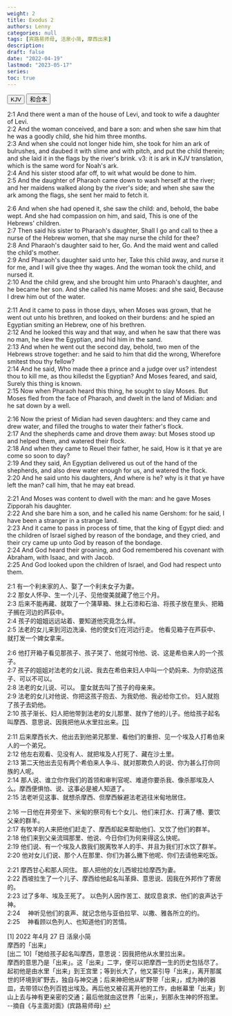 ```yaml
---
weight: 2
title: Exodus 2
authors: Lenny
categories: null
tags: [宾路易师母, 活泉小简, 摩西出来]
description: 
draft: false
date: "2022-04-19"
lastmod: "2023-05-17"
series: 
toc: true
---
```



<!--more-->

<!-- Tab links -->
<div class="tab">
  <button class="tablinks active" onclick="tablabel(event, 'english')">KJV</button>
  <button class="tablinks" onclick="tablabel(event, 'chinese')">和合本</button>
  
</div>

<!-- Tab content -->
<div id="english" class="tabcontent" style="display:block">

2:1 And there went a man of the house of Levi, and took to wife a daughter of Levi.  
2:2 And the woman conceived, and bare a son: and when she saw him that he was a goodly child, she hid him three months.  
2:3 And when she could not longer hide him, she took for him an <a class = "red">ark</a> of bulrushes, and daubed it with slime and with pitch, and put the child therein; and she laid it in the flags by the river's brink. <a class = "marginnote">v3: it is ark in KJV translation, which is the same word for Noah's ark.</a>  
2:4 And his sister stood afar off, to wit what would be done to him.  
2:5 And the daughter of Pharaoh came down to wash herself at the river; and her maidens walked along by the river's side; and when she saw the ark among the flags, she sent her maid to fetch it.  

2:6 And when she had opened it, she saw the child: and, behold, the babe wept. And she had compassion on him, and said, This is one of the Hebrews' children.  
2:7 Then said his sister to Pharaoh's daughter, Shall I go and call to thee a nurse of the Hebrew women, that she may nurse the child for thee?  
2:8 And Pharaoh's daughter said to her, Go. And the maid went and called the child's mother.  
2:9 And Pharaoh's daughter said unto her, Take this child away, and nurse it for me, and I will give thee thy wages. And the woman took the child, and nursed it.  
2:10 And the child grew, and she brought him unto Pharaoh's daughter, and he became her son. And she called his name Moses: and she said, Because I drew him out of the water.  

2:11 And it came to pass in those days, when Moses was grown, that he went out unto his brethren, and looked on their burdens: and he spied an Egyptian smiting an Hebrew, one of his brethren.  
2:12 And he looked this way and that way, and when he saw that there was no man, he slew the Egyptian, and hid him in the sand.  
2:13 And when he went out the second day, behold, two men of the Hebrews strove together: and he said to him that did the wrong, Wherefore smitest thou thy fellow?  
2:14 And he said, Who made thee a prince and a judge over us? intendest thou to kill me, as thou killedst the Egyptian? And Moses feared, and said, Surely this thing is known.  
2:15 Now when Pharaoh heard this thing, he sought to slay Moses. But Moses fled from the face of Pharaoh, and dwelt in the land of Midian: and he sat down by a well.  

2:16 Now the priest of Midian had seven daughters: and they came and drew water, and filled the troughs to water their father's flock.  
2:17 And the shepherds came and drove them away: but Moses stood up and helped them, and watered their flock.  
2:18 And when they came to Reuel their father, he said, How is it that ye are come so soon to day?  
2:19 And they said, An Egyptian delivered us out of the hand of the shepherds, and also drew water enough for us, and watered the flock.  
2:20 And he said unto his daughters, And where is he? why is it that ye have left the man? call him, that he may eat bread.  

2:21 And Moses was content to dwell with the man: and he gave Moses Zipporah his daughter.  
2:22 And she bare him a son, and he called his name Gershom: for he said, I have been a stranger in a strange land.  
2:23 And it came to pass in process of time, that the king of Egypt died: and the children of Israel sighed by reason of the bondage, and they cried, and their cry came up unto God by reason of the bondage.  
2:24 And God heard their groaning, and God remembered his covenant with Abraham, with Isaac, and with Jacob.  
2:25 And God looked upon the children of Israel, and God had respect unto them.  
</div>


<div id="chinese" class="tabcontent">

2:1 有一个利未家的人、娶了一个利未女子为妻。  
2:2 那女人怀孕、生一个儿子、见他俊美就藏了他三个月。  
2:3 后来不能再藏、就取了一个蒲草箱、抹上石漆和石油、将孩子放在里头、把箱子搁在河边的芦荻中。  
2:4 孩子的姐姐远远站着、要知道他究竟怎么样。  
2:5 法老的女儿来到河边洗澡、他的使女们在河边行走。  他看见箱子在芦荻中、就打发一个婢女拿来。  

2:6 他打开箱子看见那孩子、孩子哭了、他就可怜他、说、这是希伯来人的一个孩子。  
2:7 孩子的姐姐对法老的女儿说、我去在希伯来妇人中叫一个奶妈来、为你奶这孩子、可以不可以。  
2:8 法老的女儿说、可以。  童女就去叫了孩子的母亲来。  
2:9 法老的女儿对他说、你把这孩子抱去、为我奶他、我必给你工价。  妇人就抱了孩子去奶他。  
2:10 孩子渐长、妇人把他带到法老的女儿那里、就作了他的儿子。他给孩子起名叫摩西、意思说、因我把他从水里拉出来。<a id="1_ref" href = "#1" class = "index">[1]</a>  

2:11 后来摩西长大、他出去到他弟兄那里、看他们的重担、见一个埃及人打希伯来人的一个弟兄。  
2:12 他左右观看、见没有人、就把埃及人打死了、藏在沙土里。  
2:13 第二天他出去见有两个希伯来人争斗、就对那欺负人的说、你为甚么打你同族的人呢。  
2:14 那人说、谁立你作我们的首领和审判官呢、难道你要杀我、像杀那埃及人么。摩西便惧怕、说、这事必是被人知道了。  
2:15 法老听见这事、就想杀摩西、但摩西躲避法老逃往米甸地居住。  

2:16 一日他在井旁坐下、米甸的祭司有七个女儿、他们来打水、打满了槽、要饮父亲的群羊。  
2:17 有牧羊的人来把他们赶走了、摩西却起来帮助他们、又饮了他们的群羊。  
2:18 他们来到父亲流珥那里、他说、今日你们为何来得这么快呢。  
2:19 他们说、有一个埃及人救我们脱离牧羊人的手、并且为我们打水饮了群羊。  
2:20 他对女儿们说、那个人在那里、你们为甚么撇下他呢、你们去请他来吃饭。  

2:21 摩西甘心和那人同住。  那人把他的女儿西坡拉给摩西为妻。  
2:22 西坡拉生了一个儿子、摩西给他起名叫革舜、意思说、因我在外邦作了寄居的。  
2:23 过了多年、埃及王死了。  以色列人因作苦工、就叹息哀求、他们的哀声达于　神。  
2:24 　神听见他们的哀声、就记念他与亚伯拉罕、以撒、雅各所立的约。  
2:25 　神看顾以色列人、也知道他们的苦情。  

<p id="1">[1] 2022 年4月 27 日 活泉小简  
<br>摩西的「出来」  
<br>[出二 10]「她给孩子起名叫摩西，意思说：因我把他从水里拉出来。  
<br>摩西的意思乃是「出来」。这「出来」二字，便可以把摩西一生的历史包括尽了。起初他是由水里「出来」到王宫里；等到长大了，他又蒙引导「出来」，离开那属世的环境到旷野去，独自与神交通；后来神把他从旷野带「出来」，成为神的器皿，去带领以色列百姓出埃及。再后他又被召离开他的工作，由帐幕里「出来」到山上去与神有更亲密的交通；最后他就由这世界「出来」，到那永生神的怀抱里。 
<br>--摘自《与主面对面》(宾路易师母)
<a href="#1_ref">&#8617;</a>
</p>
   

</div>


